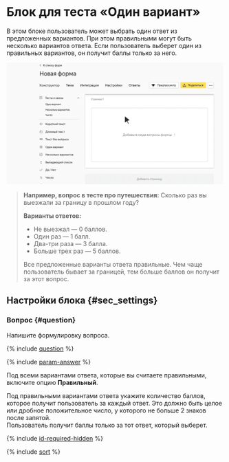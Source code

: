 # Блок для теста «Один вариант»

В этом блоке пользователь может выбрать один ответ из предложенных вариантов. При этом правильными могут быть несколько вариантов ответа. Если пользователь выберет один из правильных вариантов, он получит баллы только за него.

![](../../_assets/forms/tutorial-test-single.gif)

> **Например, вопрос в тесте про путешествия:** Сколько раз вы выезжали за границу в прошлом году?
> 
> **Варианты ответов:**
> 
> - Не выезжал — 0 баллов.
> - Один раз — 1 балл.
> - Два-три раза — 3 балла.
> - Больше трех раз — 5 баллов.
> 
> Все предложенные варианты ответа правильные. Чем чаще пользователь бывает за границей, тем больше баллов он получит за этот вопрос.

## Настройки блока {#sec_settings}

### Вопрос {#question}

Напишите формулировку вопроса.

{% include [question](../../_includes/forms/question.md) %}

{% include [param-answer](../../_includes/forms/param-answer.md) %} 

Под всеми вариантами ответа, которые вы считаете правильными, включите опцию **Правильный**.

Под правильными вариантами ответа укажите количество баллов, которое получит пользователь за каждый ответ. Это должно быть целое или дробное положительное число, у которого не больше 2 знаков после запятой.  
    Пользователь получит баллы только за тот ответ, который выберет.

{% include [id-required-hidden](../../_includes/forms/id-required-hidden.md) %}

{% include [sort](../../_includes/forms/sort.md) %}

